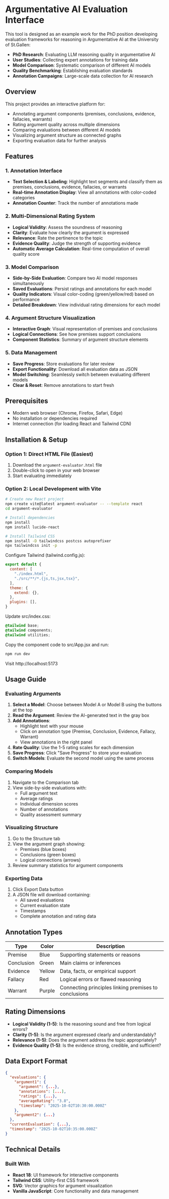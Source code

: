 # Argumentative AI Evaluation Interface

This tool is designed as an example work for the PhD position developing evaluation frameworks for reasoning in Argumentative AI at the University of St.Gallen:

- **PhD Research**: Evaluating LLM reasoning quality in argumentative AI
- **User Studies**: Collecting expert annotations for training data
- **Model Comparison**: Systematic comparison of different AI models
- **Quality Benchmarking**: Establishing evaluation standards
- **Annotation Campaigns**: Large-scale data collection for AI research

## Overview

This project provides an interactive platform for:
- Annotating argument components (premises, conclusions, evidence, fallacies, warrants)
- Rating argument quality across multiple dimensions
- Comparing evaluations between different AI models
- Visualizing argument structure as connected graphs
- Exporting evaluation data for further analysis

## Features

### 1. Annotation Interface
- **Text Selection & Labeling**: Highlight text segments and classify them as premises, conclusions, evidence, fallacies, or warrants
- **Real-time Annotation Display**: View all annotations with color-coded categories
- **Annotation Counter**: Track the number of annotations made

### 2. Multi-Dimensional Rating System
- **Logical Validity**: Assess the soundness of reasoning
- **Clarity**: Evaluate how clearly the argument is expressed
- **Relevance**: Rate the pertinence to the topic
- **Evidence Quality**: Judge the strength of supporting evidence
- **Automatic Average Calculation**: Real-time computation of overall quality score

### 3. Model Comparison
- **Side-by-Side Evaluation**: Compare two AI model responses simultaneously
- **Saved Evaluations**: Persist ratings and annotations for each model
- **Quality Indicators**: Visual color-coding (green/yellow/red) based on performance
- **Detailed Breakdown**: View individual rating dimensions for each model

### 4. Argument Structure Visualization
- **Interactive Graph**: Visual representation of premises and conclusions
- **Logical Connections**: See how premises support conclusions
- **Component Statistics**: Summary of argument structure elements

### 5. Data Management
- **Save Progress**: Store evaluations for later review
- **Export Functionality**: Download all evaluation data as JSON
- **Model Switching**: Seamlessly switch between evaluating different models
- **Clear & Reset**: Remove annotations to start fresh

## Prerequisites

- Modern web browser (Chrome, Firefox, Safari, Edge)
- No installation or dependencies required
- Internet connection (for loading React and Tailwind CDN)

## Installation & Setup

### Option 1: Direct HTML File (Easiest)

1. Download the `argument-evaluator.html` file
2. Double-click to open in your web browser
3. Start evaluating immediately

### Option 2: Local Development with Vite

```bash
# Create new React project
npm create vite@latest argument-evaluator -- --template react
cd argument-evaluator

# Install dependencies
npm install
npm install lucide-react

# Install Tailwind CSS
npm install -D tailwindcss postcss autoprefixer
npx tailwindcss init -p
```

Configure Tailwind (tailwind.config.js):
```javascript
export default {
  content: [
    "./index.html",
    "./src/**/*.{js,ts,jsx,tsx}",
  ],
  theme: {
    extend: {},
  },
  plugins: [],
}
```

Update src/index.css:
```css
@tailwind base;
@tailwind components;
@tailwind utilities;
```

Copy the component code to src/App.jsx and run:
```bash
npm run dev
```

Visit http://localhost:5173

## Usage Guide

### Evaluating Arguments

1. **Select a Model**: Choose between Model A or Model B using the buttons at the top
2. **Read the Argument**: Review the AI-generated text in the gray box
3. **Add Annotations**:
   - Highlight text with your mouse
   - Click on annotation type (Premise, Conclusion, Evidence, Fallacy, Warrant)
   - View annotations in the right panel
4. **Rate Quality**: Use the 1-5 rating scales for each dimension
5. **Save Progress**: Click "Save Progress" to store your evaluation
6. **Switch Models**: Evaluate the second model using the same process

### Comparing Models

1. Navigate to the Comparison tab
2. View side-by-side evaluations with:
   - Full argument text
   - Average ratings
   - Individual dimension scores
   - Number of annotations
   - Quality assessment summary

### Visualizing Structure

1. Go to the Structure tab
2. View the argument graph showing:
   - Premises (blue boxes)
   - Conclusions (green boxes)
   - Logical connections (arrows)
3. Review summary statistics for argument components

### Exporting Data

1. Click Export Data button
2. A JSON file will download containing:
   - All saved evaluations
   - Current evaluation state
   - Timestamps
   - Complete annotation and rating data

## Annotation Types

| Type | Color | Description |
|------|-------|-------------|
| Premise | Blue | Supporting statements or reasons |
| Conclusion | Green | Main claims or inferences |
| Evidence | Yellow | Data, facts, or empirical support |
| Fallacy | Red | Logical errors or flawed reasoning |
| Warrant | Purple | Connecting principles linking premises to conclusions |

## Rating Dimensions

- **Logical Validity (1-5)**: Is the reasoning sound and free from logical errors?
- **Clarity (1-5)**: Is the argument expressed clearly and understandably?
- **Relevance (1-5)**: Does the argument address the topic appropriately?
- **Evidence Quality (1-5)**: Is the evidence strong, credible, and sufficient?

## Data Export Format

```json
{
  "evaluations": {
    "argument1": {
      "argument": {...},
      "annotations": [...],
      "ratings": {...},
      "averageRating": "3.8",
      "timestamp": "2025-10-02T10:30:00.000Z"
    },
    "argument2": {...}
  },
  "currentEvaluation": {...},
  "timestamp": "2025-10-02T10:35:00.000Z"
}
```

## Technical Details

### Built With

- **React 18**: UI framework for interactive components
- **Tailwind CSS**: Utility-first CSS framework
- **SVG**: Vector graphics for argument visualization
- **Vanilla JavaScript**: Core functionality and data management
